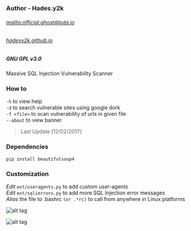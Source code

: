 ### Author  - Hades.y2k  
###### [mailto:official.ghost@tuta.io](official.ghost@tuta.io)  
###### [hadesy2k.github.io](https://www.hadesy2k.github.io)  
##### GNU GPL v3.0  

Massive SQL Injection Vulnerability Scanner

### How to
`-h` to view help  
`-d` to search vulnerable sites using google dork  
`-f <file>` to scan vulnerability of urls in given file  
`--about` to view banner  

> Last Update [12/02/2017]
### Dependencies  
`pip install beautifulsoup4`

### Customization  
*Edit* `ext/useragents.py` to add custom user-agents  
*Edit* `ext/sqlierrors.py` to add more SQL Injection error messages  
*Alias* the file to .bashrc `(or .*rc)` to call from anywhere in Linux platforms 

![alt tag](https://github.com/Hadesy2k/sqlivulscan/blob/master/screenshots/1.png?raw=true)

![alt tag](https://github.com/Hadesy2k/sqlivulscan/blob/master/screenshots/2.png?raw=true)
